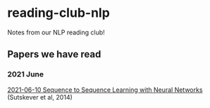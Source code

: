 # reading-club-nlp
Notes from our NLP reading club!

## Papers we have read

### 2021 June

 [2021-06-10 Sequence to Sequence Learning with Neural Networks](./2021/June/2021-06-10%Seq2Seq.pdf) (Sutskever et al, 2014)
